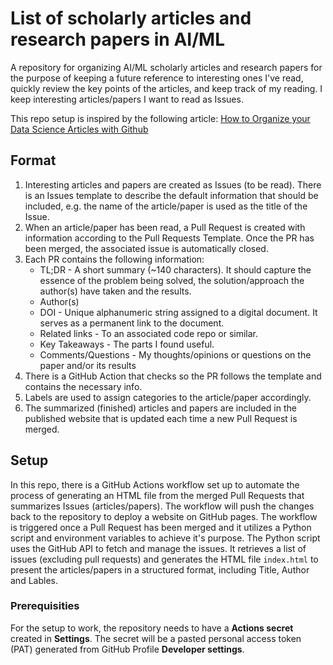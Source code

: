 # List of scholarly articles and research papers in AI/ML

A repository for organizing AI/ML scholarly articles and research papers for the purpose of keeping a future reference to interesting ones I've read, quickly review the key points of the articles, and keep track of my reading. I keep interesting articles/papers I want to read as Issues.

This repo setup is inspired by the following article: [How to Organize your Data Science Articles with Github](https://towardsdatascience.com/how-to-organize-your-data-science-articles-with-github-b5b9427dad37)


## Format

1. Interesting articles and papers are created as Issues (to be read). There is an Issues template to describe the default information that should be included, e.g. the name of the article/paper is used as the title of the Issue.
2. When an article/paper has been read, a Pull Request is created with information according to the Pull Requests Template. Once the PR has been merged, the associated issue is automatically closed.
3. Each PR contains the following information:
    - TL;DR - A short summary (~140 characters). It should capture the essence of the problem being solved, the solution/approach the author(s) have taken and the results.
    - Author(s)
    - DOI - Unique alphanumeric string assigned to a digital document. It serves as a permanent link to the document. 
    - Related links - To an associated code repo or similar.
    - Key Takeaways - The parts I found useful.
    - Comments/Questions - My thoughts/opinions or questions on the paper and/or its results 
4. There is a GitHub Action that checks so the PR follows the template and contains the necessary info.
5. Labels are used to assign categories to the article/paper accordingly.
6. The summarized (finished) articles and papers are included in the published website that is updated each time a new Pull Request is merged.


## Setup

In this repo, there is a GitHub Actions workflow set up to automate the process of generating an HTML file from the merged Pull Requests that summarizes Issues (articles/papers). The workflow will push the changes back to the repository to deploy a website on GitHub pages. The workflow is triggered once a Pull Request has been merged and it utilizes a Python script and environment variables to achieve it's purpose. The Python script uses the GitHub API to fetch and manage the issues. It retrieves a list of issues (excluding pull requests) and generates the HTML file `index.html` to present the articles/papers in a structured format, including Title, Author and Lables.


### Prerequisities 

For the setup to work, the repository needs to have a **Actions secret** created in **Settings**. The secret will be a pasted personal access token (PAT) generated from GitHub Profile **Developer settings**. 